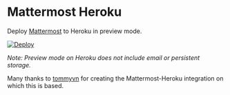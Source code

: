# Mattermost Heroku

Deploy [Mattermost](https://about.mattermost.com/) to Heroku in preview mode. 

[![Deploy](https://www.herokucdn.com/deploy/button.svg)](https://heroku.com/deploy?template=https://github.com/Teksify/mattermost-heroku)

_Note: Preview mode on Heroku does not include email or persistent storage._

Many thanks to [tommyvn](https://github.com/tommyvn) for creating the Mattermost-Heroku integration on which this is based. 
